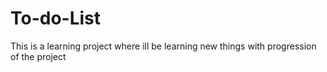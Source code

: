 # To-do-List
This is a learning project where ill be learning new things with progression of the project